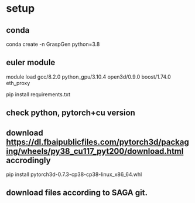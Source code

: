 # setup
## conda
conda create -n GraspGen python=3.8

## euler module
module load gcc/8.2.0 python_gpu/3.10.4 open3d/0.9.0 boost/1.74.0 eth_proxy

pip install requirements.txt

## check python, pytorch+cu version
## download https://dl.fbaipublicfiles.com/pytorch3d/packaging/wheels/py38_cu117_pyt200/download.html accrodingly
pip install pytorch3d-0.7.3-cp38-cp38-linux_x86_64.whl


## download files according to SAGA git.



